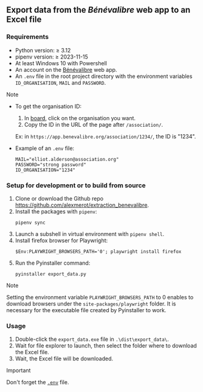 ## Export data from the *Bénévalibre* web app to an Excel file

### Requirements

- Python version: ≥ 3.12
- pipenv version: ≥ 2023-11-15
- At least Windows 10 with Powershell
- An account on the [Bénévalibre](https://app.benevalibre.org) web app.
- An `.env` file in the root project directory with the environment variables `ID_ORGANISATION`, `MAIL` and `PASSWORD`.

> [!NOTE]
> - To get the organisation ID:
>   1) In [board](https://app.benevalibre.org/board/), click on the organisation you want.
>   2) Copy the ID in the URL of the page after `/association/`.
>
>   Ex: in `https://app.benevalibre.org/association/1234/`, the ID is "1234".
> - Example of an `.env` file:
>   ```
>   MAIL="elliot.alderson@association.org"
>   PASSWORD="strong password"
>   ID_ORGANISATION="1234"
>   ```

### Setup for development or to build from source

1) Clone or download the Github repo <https://github.com/alexmerot/extraction_benevalibre>.
2) Install the packages with `pipenv`:
    ```
    pipenv sync
    ```
3) Launch a subshell in virtual environment with `pipenv shell`.
4) Install firefox browser for Playwright:
    ```
    $Env:PLAYWRIGHT_BROWSERS_PATH='0'; playwright install firefox
    ```
5) Run the Pyinstaller command:
    ```
    pyinstaller export_data.py
    ```

> [!NOTE]
> Setting the environment variable `PLAYWRIGHT_BROWSERS_PATH` to 0 enables to
> download browsers under the `site-packages/playwright` folder. It is necessary
> for the executable file created by Pyinstaller to work.

### Usage

1) Double-click the `export_data.exe` file in `.\dist\export_data\`.
2) Wait for file explorer to launch, then select the folder where to download the Excel file.
3) Wait, the Excel file will be downloaded.

> [!IMPORTANT]
> Don't forget the [`.env`](#requirements) file.
